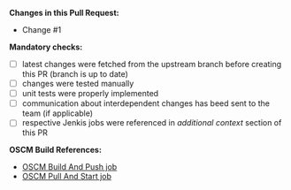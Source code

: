 **Changes in this Pull Request:**
- Change #1

**Mandatory checks:**
- [ ] latest changes were fetched from the upstream branch before creating this PR (branch is up to date)
- [ ] changes were tested manually
- [ ] unit tests were properly implemented
- [ ] communication about interdependent changes has beed sent to the team (if applicable)
- [ ] respective Jenkis jobs were referenced in *additional context* section of this PR

**OSCM Build References:**
- [OSCM Build And Push job](http://link-to-latest-passing-jenkins-job.com)
- [OSCM Pull And Start job](http://link-to-latest-passing-jenkins-job.com)
